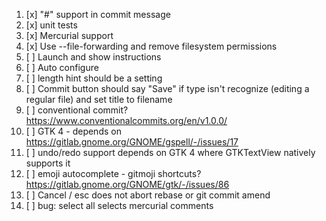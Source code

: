 1. [x] "#" support in commit message
2. [x] unit tests
3. [x] Mercurial support
4. [x] Use --file-forwarding and remove filesystem permissions
5. [ ] Launch and show instructions
6. [ ] Auto configure
7. [ ] length hint should be a setting
8. [ ] Commit button should say "Save" if type isn't recognize (editing a regular file) and set title to filename
9. [ ] conventional commit? https://www.conventionalcommits.org/en/v1.0.0/
10. [ ] GTK 4 - depends on https://gitlab.gnome.org/GNOME/gspell/-/issues/17
11. [ ] undo/redo support depends on GTK 4 where GTKTextView natively supports it
12. [ ] emoji autocomplete - gitmoji shortcuts? https://gitlab.gnome.org/GNOME/gtk/-/issues/86
13. [ ] Cancel / esc does not abort rebase or git commit amend
14. [ ] bug: select all selects mercurial comments
